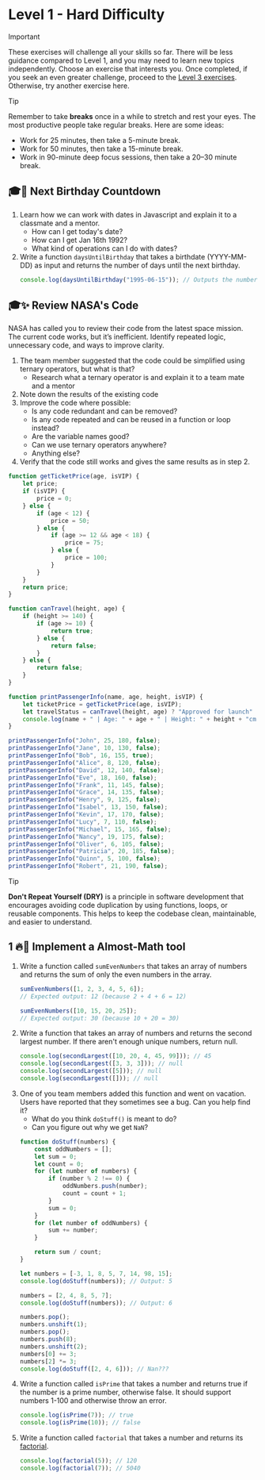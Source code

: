 
# Level 1 - Hard Difficulty
> [!IMPORTANT]
> These exercises will challenge all your skills so far. There will be less guidance compared to Level 1, and you may need to learn new topics independently. Choose an exercise that interests you. Once completed, if you seek an even greater challenge, proceed to the [Level 3 exercises](./level3.md). Otherwise, try another exercise here.





> [!TIP]
> Remember to take **breaks** once in a while to stretch and rest your eyes. The most productive people take regular breaks. Here are some ideas:
> * Work for 25 minutes, then take a 5-minute break.
> * Work for 50 minutes, then take a 15-minute break.
> * Work in 90-minute deep focus sessions, then take a 20–30 minute break.










## 🎓🧱 Next Birthday Countdown
1. Learn how we can work with dates in Javascript and explain it to a classmate and a mentor.
   * How can I get today's date?
   * How can I get Jan 16th 1992?
   * What kind of operations can I do with dates?
2. Write a function `daysUntilBirthday` that takes a birthdate (YYYY-MM-DD) as input and returns the number of days until the next birthday.
    ```js
    console.log(daysUntilBirthday("1995-06-15")); // Outputs the number of days until June 15 next occurrence
    ```









## 🎓✨ Review NASA's Code
NASA has called you to review their code from the latest space mission. The current code works, but it’s inefficient. Identify repeated logic, unnecessary code, and ways to improve clarity.
1. The team member suggested that the code could be simplified using ternary operators, but what is that? 
   * Research what a ternary operator is and explain it to a team mate and a mentor
2. Note down the results of the existing code
3. Improve the code where possible:
   * Is any code redundant and can be removed?
   * Is any code repeated and can be reused in a function or loop instead?
   * Are the variable names good?
   * Can we use ternary operators anywhere?
   * Anything else?
4. Verify that the code still works and gives the same results as in step 2.
```js
function getTicketPrice(age, isVIP) {
    let price;
    if (isVIP) {
        price = 0;
    } else {
        if (age < 12) {
            price = 50;
        } else {
            if (age >= 12 && age < 18) {
                price = 75;
            } else {
                price = 100;
            }
        }
    }
    return price;
}

function canTravel(height, age) {
    if (height >= 140) {
        if (age >= 10) {
            return true;
        } else {
            return false;
        }
    } else {
        return false;
    }
}

function printPassengerInfo(name, age, height, isVIP) {
    let ticketPrice = getTicketPrice(age, isVIP);
    let travelStatus = canTravel(height, age) ? "Approved for launch" : "Not eligible for space travel";
    console.log(name + " | Age: " + age + " | Height: " + height + "cm | Ticket Price: $" + ticketPrice + " | Travel Status: " + travelStatus);
}

printPassengerInfo("John", 25, 180, false);
printPassengerInfo("Jane", 10, 130, false);
printPassengerInfo("Bob", 16, 155, true);
printPassengerInfo("Alice", 8, 120, false);
printPassengerInfo("David", 12, 140, false);
printPassengerInfo("Eve", 18, 160, false);
printPassengerInfo("Frank", 11, 145, false);
printPassengerInfo("Grace", 14, 135, false);
printPassengerInfo("Henry", 9, 125, false);
printPassengerInfo("Isabel", 13, 150, false);
printPassengerInfo("Kevin", 17, 170, false);
printPassengerInfo("Lucy", 7, 110, false);
printPassengerInfo("Michael", 15, 165, false);
printPassengerInfo("Nancy", 19, 175, false);
printPassengerInfo("Oliver", 6, 105, false);
printPassengerInfo("Patricia", 20, 185, false);
printPassengerInfo("Quinn", 5, 100, false);
printPassengerInfo("Robert", 21, 190, false);
```

> [!TIP]
> **Don't Repeat Yourself (DRY)** is a principle in software development that encourages avoiding code duplication by using functions, loops, or reusable components. This helps to keep the codebase clean, maintainable, and easier to understand.



## 1 🔥🧱 Implement a Almost-Math tool
1. Write a function called `sumEvenNumbers` that takes an array of numbers and returns the sum of only the even numbers in the array.
    ```js
    sumEvenNumbers([1, 2, 3, 4, 5, 6]); 
    // Expected output: 12 (because 2 + 4 + 6 = 12)

    sumEvenNumbers([10, 15, 20, 25]); 
    // Expected output: 30 (because 10 + 20 = 30)
    ```
2. Write a function that takes an array of numbers and returns the second largest number. If there aren't enough unique numbers, return null.
    ```js
    console.log(secondLargest([10, 20, 4, 45, 99])); // 45
    console.log(secondLargest([3, 3, 3])); // null
    console.log(secondLargest([5])); // null
    console.log(secondLargest([])); // null
    ```
3. One of you team members added this function and went on vacation. Users have reported that they sometimes see a bug. Can you help find it?
    * What do you think `doStuff()` is meant to do? 
    * Can you figure out why we get `NaN`? 
    ```js
    function doStuff(numbers) {
        const oddNumbers = [];
        let sum = 0;
        let count = 0;
        for (let number of numbers) {
            if (number % 2 !== 0) {
                oddNumbers.push(number);
                count = count + 1;
            }
            sum = 0;
        }
        for (let number of oddNumbers) {
            sum += number;
        }

        return sum / count;
    }

    let numbers = [-3, 1, 8, 5, 7, 14, 98, 15];
    console.log(doStuff(numbers)); // Output: 5

    numbers = [2, 4, 8, 5, 7];
    console.log(doStuff(numbers)); // Output: 6

    numbers.pop();
    numbers.unshift(1);
    numbers.pop();
    numbers.push(8);
    numbers.unshift(2);
    numbers[0] += 3;
    numbers[2] *= 3;
    console.log(doStuff([2, 4, 6])); // Nan???
    ```
4. Write a function called `isPrime` that takes a number and returns true if the number is a prime number, otherwise false. It should support numbers 1-100 and otherwise throw an error.
    ```js
    console.log(isPrime(7)); // true
    console.log(isPrime(10)); // false
    ```
5. Write a function called `factorial` that takes a number and returns its [factorial](https://www.mathsisfun.com/numbers/factorial.html).
    ```js
    console.log(factorial(5)); // 120
    console.log(factorial(7)); // 5040
    ```
